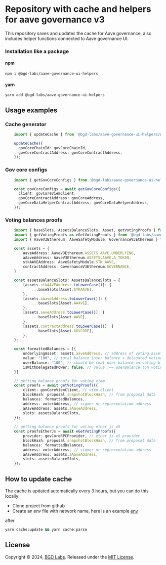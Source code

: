 # Repository with cache and helpers for aave governance v3

This repository saves and updates the cache for Aave governance, also includes helper functions connected to Aave governance UI.

### Installation like a package

#### npm
<code>npm i @bgd-labs/aave-governance-ui-helpers</code>

#### yarn
<code>yarn add @bgd-labs/aave-governance-ui-helpers</code>

## Usage examples
### Cache generator
```typescript
    import { updateCache } from '@bgd-labs/aave-governance-ui-helpers/dist/scripts/update-cache-package.ts';

    updateCache({
      govCoreChainId: govCoreChainId,
      govCoreContractAddress: govCoreContractAddress,
    });
```

### Gov core configs
```typescript
    import { getGovCoreConfigs } from '@bgd-labs/aave-governance-ui-helpers';

    const govCoreConfigs = await getGovCoreConfigs({
      client: govCoreViemClient,
      govCoreContractAddress: govCoreAddress,
      govCoreDataHelperContractAddress: govCoreDataHelperAddress,
    });
```

### Voting balances proofs
```typescript
    import { baseSlots, AssetsBalanceSlots, Asset, getVotingProofs } from '@bgd-labs/aave-governance-ui-helpers';
    import { getVotingProofs as eGetVotingProofs } from '@bgd-labs/aave-governance-ui-helpers/dist/ether-v5';
    import { AaveV3Ethereum, AaveSafetyModule, GovernanceV3Ethereum } from '@bgd-labs/aave-address-book';

    const assets = {
        aaveAddress: AaveV3Ethereum.ASSETS.AAVE.UNDERLYING,
        aAaveAddress: AaveV3Ethereum.ASSETS.AAVE.A_TOKEN,
        stkAAVEAddress: AaveSafetyModule.STK_AAVE,
        contractAddress: GovernanceV3Ethereum.GOVERNANCE,
    }

    const assetsBalanceSlots: AssetsBalanceSlots = {
        [assets.stkAAVEAddress.toLowerCase()]: {
            ...baseSlots[Asset.STKAAVE],
        },
        [assets.aAaveAddress.toLowerCase()]: {
            ...baseSlots[Asset.AAAVE],
        },
        [assets.aaveAddress.toLowerCase()]: {
            ...baseSlots[Asset.AAVE],
        },
        [assets.contractAddress.toLowerCase()]: {
            ...baseSlots[Asset.GOVCORE],
        },
    };

    const formattedBalances = [{
        underlyingAsset: assets.aaveAddress, // address of voting asset
        value: "100", // total balance (user balance + delegated voting power) on voting block
        userBalance: "100", // should be real user balance on voting block (not current))
        isWithDelegatedPower: false, // value !== userBalance (on voting block)
    }]

    // getting balance proofs for voting viem
    const proofs = await getVotingProofs({
        client: govCoreViemClient, // viem client
        blockHash: proposal.snapshotBlockHash, // from proposal data
        balances: formattedBalances,
        address: voterAddress, // signer or representation address
        aAaveAddress: assets.aAaveAddress,
        slots: assetsBalanceSlots,
    });
    
    // getting balance proofs for voting ether js v5
    const proofsEtherJs = await eGetVotingProofs({
        provider: govCoreRPCProvider, // ether js v5 provider
        blockHash: proposal.snapshotBlockHash, // from proposal data
        balances: formattedBalances,
        address: voterAddress, // signer or representation address
        aAaveAddress: assets.aAaveAddress,
        slots: assetsBalanceSlots,
    });
```

## How to update cache

The cache is updated automatically every 3 hours, but you can do this locally:

- Clone project from github
- Create an env file with network name, here is an example [env](./.env.example)

after

```sh
yarn cache:update && yarn cache:parse
```

## License

Copyright © 2024, [BGD Labs](https://bgdlabs.com/). Released under the [MIT License](./LICENSE).
